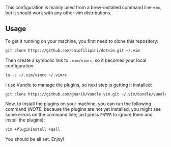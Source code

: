 This configuration is mainly used from a brew-installed command line `vim`, but it should work with any other vim distributions.

## Usage

To get it running on your machine, you first need to clone this repository:

```sh
git clone https://github.com/caiofilipini/dotvim.git ~/.vim
```

Then create a symbolic link to `.vim/vimrc`, so it becomes your local configuration:

```sh
ln -s ~/.vim/vimrc ~/.vimrc
```

I use Vundle to manage the plugins, so next step is getting it installed:

```sh
git clone https://github.com/gmarik/Vundle.vim.git ~/.vim/bundle/Vundle.vim
```

Now, to install the plugins on your machine, you can run the following command (*NOTE*: because the plugins are not yet installed, you might see some errors on the command line; just press `ENTER` to ignore them and install the plugins):

```sh
vim +PluginInstall +qall 
```

You should be all set. Enjoy!
